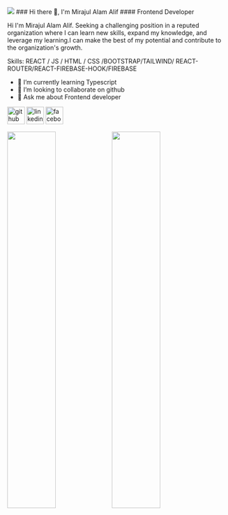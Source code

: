 <img src="https://media-exp1.licdn.com/dms/image/C5616AQEhmfeTrvLC8g/profile-displaybackgroundimage-shrink_200_800/0/1663569123207?e=1669248000&v=beta&t=ju_2CaPdUBk91TPrkJoIsw20qsKtyYQ69FCA0Xv9_hg"/>
### Hi there 👋, I'm Mirajul Alam Alif
#### Frontend Developer


Hi I'm Mirajul Alam Alif. Seeking a challenging position in a reputed organization
where I can learn new skills, expand my knowledge, and leverage my learning.I can
make the best of my potential and contribute to the organization's growth.

Skills:  REACT / JS / HTML / CSS /BOOTSTRAP/TAILWIND/ REACT-ROUTER/REACT-FIREBASE-HOOK/FIREBASE

- 🌱 I’m currently learning Typescript 
- 👯 I’m looking to collaborate on github 
- 💬 Ask me about Frontend developer 


[<img src='https://cdn.jsdelivr.net/npm/simple-icons@3.0.1/icons/github.svg' alt='github' height='40'>](https://github.com/https://github.com/mirajulalam)  [<img src='https://cdn.jsdelivr.net/npm/simple-icons@3.0.1/icons/linkedin.svg' alt='linkedin' height='40'>](https://www.linkedin.com/in/https://www.linkedin.com/in/mirajul-alam-alif-19025b241//)  [<img src='https://cdn.jsdelivr.net/npm/simple-icons@3.0.1/icons/facebook.svg' alt='facebook' height='40'>](https://www.facebook.com/https://www.facebook.com/mdmirajul.alam.7)  

<img align="left" width="47%" src="https://github-readme-stats.vercel.app/api?username=MirajulAlam&show_icons=true&theme=radical"/>

<img align="left" width="47%" src="https://github-readme-stats.vercel.app/api/top-langs/?username=MirajulAlam&layout=compact"/>
